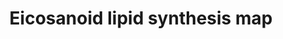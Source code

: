 ---
annotations:
- id: PW:0001239
  parent: classic metabolic pathway
  type: Pathway Ontology
  value: eicosanoid biosynthetic pathway
- id: PW:0000024
  parent: regulatory pathway
  type: Pathway Ontology
  value: inflammatory response pathway
authors:
- Egonw
- MaintBot
- DeSl
- Eweitz
- Khanspers
citedin:
- link: 10.3390/nu17050757
  title: Isoschaftoside in Fig Leaf Tea Alleviates Nonalcoholic Fatty Liver Disease
    in Mice via the Regulation of Macrophage Polarity (2025)
communities: []
description: 'In biochemistry, eicosanoids are signaling molecules made by oxidation
  of twenty-carbon essential fatty acids, (EFAs). They exert complex control over
  many bodily systems, mainly in inflammation or immunity, and as messengers in the
  central nervous system. Source: [Wikipedia](https://en.wikipedia.org/wiki/Eicosanoid).  This
  pathway is inspired by the [Lipidmaps>Eicosanoids pathway](https://lipidmaps.org/resources/pathways/vanted.php).
  For Homo sapiens, the information from this pathway has been integrated with the
  pre-existing pathway at [WikiPathways](https://www.wikipathways.org/index.php/Pathway:WP167).'
last-edited: 2025-07-14
ndex: null
organisms:
- Mus musculus
redirect_from:
- /index.php/Pathway:WP4335
- /instance/WP4335
- /instance/WP4335_r139961
revision: r139961
schema-jsonld:
- '@context': https://schema.org/
  '@id': https://wikipathways.github.io/pathways/WP4335.html
  '@type': Dataset
  creator:
    '@type': Organization
    name: WikiPathways
  description: 'In biochemistry, eicosanoids are signaling molecules made by oxidation
    of twenty-carbon essential fatty acids, (EFAs). They exert complex control over
    many bodily systems, mainly in inflammation or immunity, and as messengers in
    the central nervous system. Source: [Wikipedia](https://en.wikipedia.org/wiki/Eicosanoid).  This
    pathway is inspired by the [Lipidmaps>Eicosanoids pathway](https://lipidmaps.org/resources/pathways/vanted.php).
    For Homo sapiens, the information from this pathway has been integrated with the
    pre-existing pathway at [WikiPathways](https://www.wikipathways.org/index.php/Pathway:WP167).'
  keywords:
  - 11-HETE
  - 15-deoxy-PGD2
  - 15-deoxy-PGJ2
  - 5-HETE
  - AA
  - Alox5
  - GP
  - PGD2
  - PGE2
  - PGF2a
  - PGG2
  - PGH2
  - PGJ2
  - Pla2g4a
  - Pla2g4b
  - Pla2g5
  - Pla2g6
  - Ptgds
  - Ptges
  - Ptgs1
  - Ptgs2
  license: CC0
  name: Eicosanoid lipid synthesis map
seo: CreativeWork
title: Eicosanoid lipid synthesis map
wpid: WP4335
---
